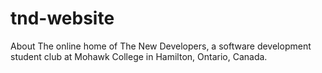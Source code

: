 # tnd-website
About The online home of The New Developers, a software development student club at Mohawk College in Hamilton, Ontario, Canada.
